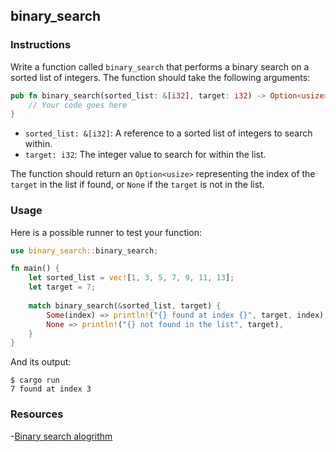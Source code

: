 ## binary_search

### Instructions

Write a function called `binary_search` that performs a binary search on a sorted list of integers. The function should take the following arguments:

```rust
pub fn binary_search(sorted_list: &[i32], target: i32) -> Option<usize> {
	// Your code goes here
}
```

- `sorted_list: &[i32]`: A reference to a sorted list of integers to search within.
- `target: i32`: The integer value to search for within the list.

The function should return an `Option<usize>` representing the index of the `target` in the list if found, or `None` if the `target` is not in the list.

### Usage

Here is a possible runner to test your function:

```rust
use binary_search::binary_search;

fn main() {
    let sorted_list = vec![1, 3, 5, 7, 9, 11, 13];
    let target = 7;
    
    match binary_search(&sorted_list, target) {
        Some(index) => println!("{} found at index {}", target, index),
        None => println!("{} not found in the list", target),
    }
}
```

And its output:

```console
$ cargo run
7 found at index 3
```

### Resources

-[Binary search alogrithm](https://en.wikipedia.org/wiki/Binary_search_algorithm)
